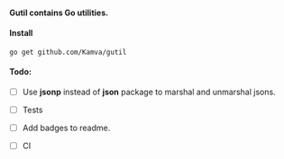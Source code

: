 #### Gutil contains Go utilities.

#### Install
```
go get github.com/Kamva/gutil
```

#### Todo:
- [ ] Use __jsonp__ instead of __json__ package to marshal and unmarshal jsons.
- [ ] Tests
- [ ] Add badges to readme.
- [ ] CI 

